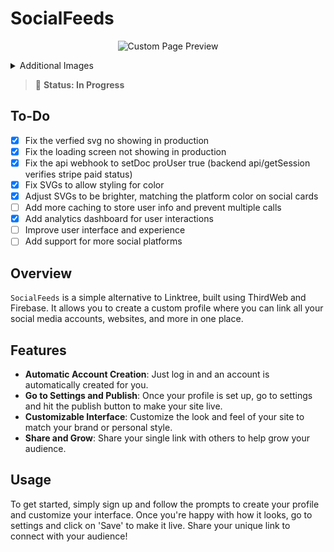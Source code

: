 # SocialFeeds

<p align="center">
  <img src="https://github.com/BankkRoll/Social-Feeds/assets/106103625/170e1d5d-f202-485e-886f-7c0387c3feb6" alt="Custom Page Preview"/>
</p>

<details>
  <summary>Additional Images</summary>
  
  - **Settings**
    ![Settings](https://github.com/BankkRoll/Social-Feeds/assets/106103625/e43dce06-5fd4-45e2-9b38-505ae22ac4e2)

  - **Interface**
    ![Interface](https://github.com/BankkRoll/Social-Feeds/assets/106103625/b250ff62-a7fa-443d-bac5-45a0df96e1b0)

  - **Analytics**
    ![Analytics](https://github.com/BankkRoll/Social-Feeds/assets/106103625/0851682a-bb51-4897-956d-49031ccad6f2)

</details>

> 🚧 **Status: In Progress**

## To-Do
- [x] Fix the verfied svg no showing in production
- [x] Fix the loading screen not showing in production
- [x] Fix the api webhook to setDoc proUser true (backend api/getSession verifies stripe paid status)
- [x] Fix SVGs to allow styling for color
- [x] Adjust SVGs to be brighter, matching the platform color on social cards
- [ ] Add more caching to store user info and prevent multiple calls
- [x] Add analytics dashboard for user interactions
- [ ] Improve user interface and experience
- [ ] Add support for more social platforms

## Overview

`SocialFeeds` is a simple alternative to Linktree, built using ThirdWeb and Firebase. It allows you to create a custom profile where you can link all your social media accounts, websites, and more in one place.

## Features

- **Automatic Account Creation**: Just log in and an account is automatically created for you.
- **Go to Settings and Publish**: Once your profile is set up, go to settings and hit the publish button to make your site live.
- **Customizable Interface**: Customize the look and feel of your site to match your brand or personal style.
- **Share and Grow**: Share your single link with others to help grow your audience.

## Usage

To get started, simply sign up and follow the prompts to create your profile and customize your interface. Once you're happy with how it looks, go to settings and click on 'Save' to make it live. Share your unique link to connect with your audience!

